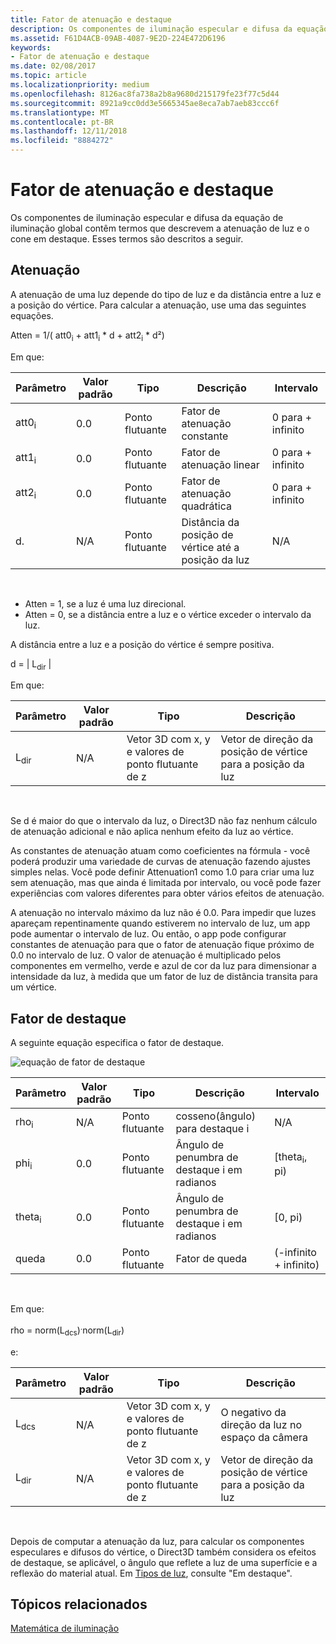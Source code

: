 ```yaml
---
title: Fator de atenuação e destaque
description: Os componentes de iluminação especular e difusa da equação de iluminação global contêm termos que descrevem a atenuação de luz e o cone em destaque.
ms.assetid: F61D4ACB-09AB-4087-9E2D-224E472D6196
keywords:
- Fator de atenuação e destaque
ms.date: 02/08/2017
ms.topic: article
ms.localizationpriority: medium
ms.openlocfilehash: 8126ac8fa738a2b8a9680d215179fe23f77c5d44
ms.sourcegitcommit: 8921a9cc0dd3e5665345ae8eca7ab7aeb83ccc6f
ms.translationtype: MT
ms.contentlocale: pt-BR
ms.lasthandoff: 12/11/2018
ms.locfileid: "8884272"
---
```

# <a name="attenuation-and-spotlight-factor"></a>Fator de atenuação e destaque


Os componentes de iluminação especular e difusa da equação de iluminação global contêm termos que descrevem a atenuação de luz e o cone em destaque. Esses termos são descritos a seguir.

## <a name="span-idattenuationspanspan-idattenuationspanspan-idattenuationspanattenuation"></a><span id="Attenuation"></span><span id="attenuation"></span><span id="ATTENUATION"></span>Atenuação


A atenuação de uma luz depende do tipo de luz e da distância entre a luz e a posição do vértice. Para calcular a atenuação, use uma das seguintes equações.

Atten = 1/( att0<sub>i</sub> + att1<sub>i</sub> \* d + att2<sub>i</sub> \* d²)

Em que:

| Parâmetro        | Valor padrão | Tipo           | Descrição                                     | Intervalo          |
|------------------|---------------|----------------|-------------------------------------------------|----------------|
| att0<sub>i</sub> | 0.0           | Ponto flutuante | Fator de atenuação constante                     | 0 para + infinito |
| att1<sub>i</sub> | 0.0           | Ponto flutuante | Fator de atenuação linear                       | 0 para + infinito |
| att2<sub>i</sub> | 0.0           | Ponto flutuante | Fator de atenuação quadrática                    | 0 para + infinito |
| d.                | N/A           | Ponto flutuante | Distância da posição de vértice até a posição da luz | N/A            |

 

-   Atten = 1, se a luz é uma luz direcional.
-   Atten = 0, se a distância entre a luz e o vértice exceder o intervalo da luz.

A distância entre a luz e a posição do vértice é sempre positiva.

d = | L<sub>dir</sub> |

Em que:

| Parâmetro       | Valor padrão | Tipo                                             | Descrição                                                 |
|-----------------|---------------|--------------------------------------------------|-------------------------------------------------------------|
| L<sub>dir</sub> | N/A           | Vetor 3D com x, y e valores de ponto flutuante de z | Vetor de direção da posição de vértice para a posição da luz |

 

Se d é maior do que o intervalo da luz, o Direct3D não faz nenhum cálculo de atenuação adicional e não aplica nenhum efeito da luz ao vértice.

As constantes de atenuação atuam como coeficientes na fórmula - você poderá produzir uma variedade de curvas de atenuação fazendo ajustes simples nelas. Você pode definir Attenuation1 como 1.0 para criar uma luz sem atenuação, mas que ainda é limitada por intervalo, ou você pode fazer experiências com valores diferentes para obter vários efeitos de atenuação.

A atenuação no intervalo máximo da luz não é 0.0. Para impedir que luzes apareçam repentinamente quando estiverem no intervalo de luz, um app pode aumentar o intervalo de luz. Ou então, o app pode configurar constantes de atenuação para que o fator de atenuação fique próximo de 0.0 no intervalo de luz. O valor de atenuação é multiplicado pelos componentes em vermelho, verde e azul de cor da luz para dimensionar a intensidade da luz, à medida que um fator de luz de distância transita para um vértice.

## <a name="span-idspotlight-factorspanspan-idspotlight-factorspanspan-idspotlight-factorspanspotlight-factor"></a><span id="Spotlight-Factor"></span><span id="spotlight-factor"></span><span id="SPOTLIGHT-FACTOR"></span>Fator de destaque


A seguinte equação especifica o fator de destaque.

![equação de fator de destaque](images/dx8light9.png)

| Parâmetro         | Valor padrão | Tipo           | Descrição                              | Intervalo                    |
|-------------------|---------------|----------------|------------------------------------------|--------------------------|
| rho<sub>i</sub>   | N/A           | Ponto flutuante | cosseno(ângulo) para destaque i            | N/A                      |
| phi<sub>i</sub>   | 0.0           | Ponto flutuante | Ângulo de penumbra de destaque i em radianos | \[theta<sub>i</sub>, pi) |
| theta<sub>i</sub> | 0.0           | Ponto flutuante | Ângulo de penumbra de destaque i em radianos    | \[0, pi)                 |
| queda           | 0.0           | Ponto flutuante | Fator de queda                           | (-infinito + infinito)   |

 

Em que:

rho = norm(L<sub>dcs</sub>)<sup>.</sup>norm(L<sub>dir</sub>)

e:

| Parâmetro       | Valor padrão | Tipo                                             | Descrição                                                 |
|-----------------|---------------|--------------------------------------------------|-------------------------------------------------------------|
| L<sub>dcs</sub> | N/A           | Vetor 3D com x, y e valores de ponto flutuante de z | O negativo da direção da luz no espaço da câmera         |
| L<sub>dir</sub> | N/A           | Vetor 3D com x, y e valores de ponto flutuante de z | Vetor de direção da posição de vértice para a posição da luz |

 

Depois de computar a atenuação da luz, para calcular os componentes especulares e difusos do vértice, o Direct3D também considera os efeitos de destaque, se aplicável, o ângulo que reflete a luz de uma superfície e a reflexão do material atual. Em [Tipos de luz](light-types.md), consulte "Em destaque".

## <a name="span-idrelated-topicsspanrelated-topics"></a><span id="related-topics"></span>Tópicos relacionados


[Matemática de iluminação](mathematics-of-lighting.md)

 

 




